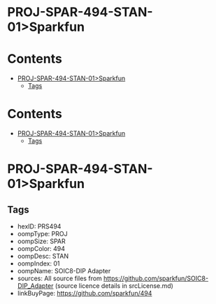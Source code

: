 
PROJ-SPAR-494-STAN-01>Sparkfun
==============================

Contents
========

* [PROJ-SPAR-494-STAN-01>Sparkfun](#proj-spar-494-stan-01sparkfun)
	* [Tags](#tags)

Contents
========

* [PROJ-SPAR-494-STAN-01>Sparkfun](#proj-spar-494-stan-01sparkfun)
	* [Tags](#tags)

# PROJ-SPAR-494-STAN-01>Sparkfun

## Tags

- hexID: PRS494
- oompType: PROJ
- oompSize: SPAR
- oompColor: 494
- oompDesc: STAN
- oompIndex: 01
- oompName: SOIC8-DIP Adapter
- sources: All source files from https://github.com/sparkfun/SOIC8-DIP_Adapter (source licence details in srcLicense.md)
- linkBuyPage: https://github.com/sparkfun/494
